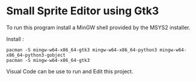 # Small Sprite Editor using Gtk3

To run this program install a MinGW shell provided by the MSYS2 installer.

Install :

    pacman -S mingw-w64-x86_64-gtk3 mingw-w64-x86_64-python3 mingw-w64-x86_64-python3-gobject
    pacman -S mingw-w64-x86_64-gtk3

Visual Code can be use to run and Edit this project.
